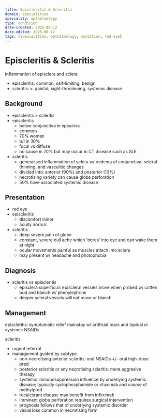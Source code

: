 ```yaml
---
title: Episcleritis & Scleritis
domain: specialities
speciality: opthalmology
type: condition
date-created: 2025-06-12
date-edited: 2025-06-12
tags: [specialities, opthalmology, condition, red eye]
---
```


# Episcleritis & Scleritis
inflammation of episclera and sclera
- episcleritis: common, self-limiting, benign
- scleritis: v. painful, sight-threatening, systemic disease

## Background
- episcleritis > scleritis
- episcleritis
  - below conjunctiva in episclera
  - common
  - 70% women
  - b/l in 30%
  - focal vs diffuse
  - no cause in 70% but may occur in CT disease such as SLE
- scleritis
  - generalised inflammation of sclera w/ oedema of conjunctiva, scleral thinning, and vasculitic changes
  - divided into: anterior (90%) and posterior (10%)
  - necrotising variety can cause globe perforation
  - 50% have associated systemic disease

## Presentation
- red eye
- episcleritis
  - discomfort minor
  - acuity normal
- scleritis
  - deep severe pain of globe
  - constant, severe dull ache which 'bores' into eye and can wake them at night
  - ocular movements painful as muscles attach into sclera
  - may present w/ headache and photophobia

## Diagnosis
- scleritis vs episcleritis
  - episclera superficial: episcleral vessels move when probed w/ cotten bud and blanch w/ phenylephrine
  - deeper scleral vessels will not move or blanch

## Management
episcleritis: symptomatic relief mainstay w/ artificial tears and topical or systemic NSAIDs

scleritis
- urgent referral
- management guided by subtype
  - non-necrotising anterior scleritis: oral NSAIDs +/- oral high-dose pred
  - posterior scleritis or any necrotising scleritis: more aggresive therapy
  - systemic immunosuppression influence by underlying systemic disease; typically cyclophosphamide or rituximab and course of methylpred
  - recalcitrant disease may benefit from infliximab
  - imminent globe perforation requires surgical intervention
  - prognosis follows that of underlying systemic disorder
  - visual loss common in necrotising form